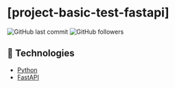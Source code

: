 # [project-basic-test-fastapi]

![GitHub last commit](https://img.shields.io/github/last-commit/FernandoCelmer/project-basic-test-fastapi)
![GitHub followers](https://img.shields.io/github/followers/FernandoCelmer?label=Fernando%20Celmer&style=social)

## 🚀 Technologies

- [Python](https://www.python.org/) 
- [FastAPI](https://fastapi.tiangolo.com/)
